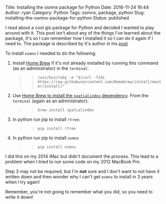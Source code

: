 Title: Installing the osmnx package for Python
Date: 2016-11-24 16:44
Author: ryan
Category: Python
Tags: osmnx, package, python
Slug: installing-the-osmnx-package-for-python
Status: published

I read about a cool gis package for Python and decided I wanted to play around with it. This post isn't about any of the things I've learned about the package, it's so I can remember how I installed it so I can do it again if I need to. The package is described by it's author in his [post](http://geoffboeing.com/2016/11/osmnx-python-street-networks/)

To install `osmnx` I needed to do the following:

1.  Install [Home Brew](http://geoffboeing.com/2016/11/osmnx-python-street-networks/) if it's not already installed by running this command (as an administrator) in the `terminal`:

    > > `/usr/bin/ruby -e "$(curl -fsSL https://raw.githubusercontent.com/Homebrew/install/master/install)"`

2.  Use [Home Brew to install the `spatialindex` dependency](https://github.com/kjordahl/SciPy-Tutorial-2015/issues/1). From the `terminal` (again as an administrator):

    > > `brew install spatialindex`

3.  In python run pip to install `rtree`:

    > > `pip install rtree`

4.  In python run pip to install `osmnx`

    > > `pip install osmnx`

I did this on my 2014 iMac but didn't document the process. This lead to a problem when I tried to run some code on my 2012 MacBook Pro.

Step 3 may not be required, but I'm **not** sure and I don't want to not have it written down and then wonder why I can't get `osmnx` to install in 3 years when I try again!

Remember, you're not going to remember what you did, so you need to write it down!

